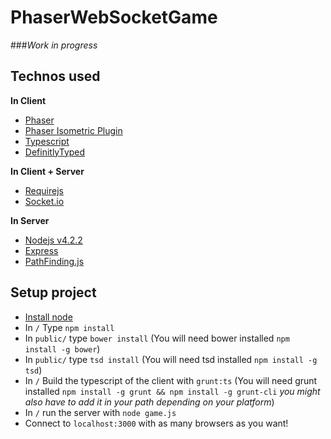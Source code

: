 # PhaserWebSocketGame

###*Work in progress*

## Technos used

**In Client**
* [Phaser](http://www.phaser.io/)
* [Phaser Isometric Plugin](http://www.rotates.org/phaser/iso/)
* [Typescript](http://www.typescriptlang.org/)
* [DefinitlyTyped](http://definitelytyped.org/)

**In Client + Server**
* [Requirejs](http://requirejs.org/)
* [Socket.io](http://socket.io/)

**In Server**
* [Nodejs v4.2.2](https://nodejs.org)
* [Express](http://expressjs.com/)
* [PathFinding.js](https://github.com/qiao/PathFinding.js/)

## Setup project
* [Install node](https://nodejs.org/)
* In `/` Type `npm install`
* In `public/` type `bower install` (You will need bower installed `npm install -g bower`)
* In `public/` type `tsd install` (You will need tsd installed `npm install -g tsd`)
* In `/` Build the typescript of the client with `grunt:ts` (You will need grunt installed `npm install -g grunt && npm install -g grunt-cli` _you might also have to add it in your path depending on your platform_)
* In `/` run the server with `node game.js`
* Connect to `localhost:3000` with as many browsers as you want!
